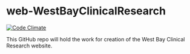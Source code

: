 web-WestBayClinicalResearch
===========================

[![Code Climate](https://codeclimate.com/github/cjlwired/web-WestBayClinicalResearch.png)](https://codeclimate.com/github/cjlwired/web-WestBayClinicalResearch)

This GitHub repo will hold the work for creation of the West Bay Clinical Research website.
